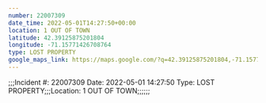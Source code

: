 ```yaml
---
number: 22007309
date_time: 2022-05-01T14:27:50+00:00
location: 1 OUT OF TOWN
latitude: 42.39125875201804
longitude: -71.15771426708764
type: LOST PROPERTY
google_maps_link: https://maps.google.com/?q=42.39125875201804,-71.15771426708764
---
```


;;;Incident #: 22007309  Date: 2022-05-01 14:27:50   Type: LOST PROPERTY;;;Location: 1 OUT OF TOWN;;;;;;
